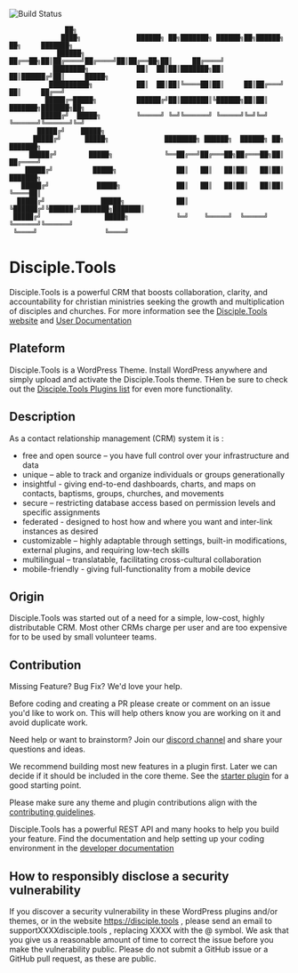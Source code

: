 ![Build Status](https://github.com/DiscipleTools/disciple-tools-theme/actions/workflows/ci.yml/badge.svg?branch=master)

```
              ██╗
             ████╗              ██████╗ ██╗███████╗ ██████╗██╗██████╗ ██╗     ███████╗
            ██████╗             ██╔══██╗██║██╔════╝██╔════╝██║██╔══██╗██║     ██╔════╝
           ████████╗            ██║  ██║██║███████╗██║     ██║██████╔╝██║     █████╗
          ██████████╗           ██║  ██║██║╚════██║██║     ██║██╔═══╝ ██║     ██╔══╝
         █████╔═█████╗          ██████╔╝██║███████║╚██████╗██║██║     ███████╗███████╗██╗
        █████╔╝  █████╗         ╚═════╝ ╚═╝╚══════╝ ╚═════╝╚═╝╚═╝     ╚══════╝╚══════╝╚═╝
       █████╔╝    █████╗
      █████╔╝      █████╗              ████████╗ ██████╗  ██████╗ ██╗     ███████╗
     █████╔╝        █████╗             ╚══██╔══╝██╔═══██╗██╔═══██╗██║     ██╔════╝
    █████╔╝          █████╗               ██║   ██║   ██║██║   ██║██║     ███████╗
   █████╔╝            █████╗              ██║   ██║   ██║██║   ██║██║     ╚════██║
  █████╔╝              █████╗             ██║   ╚██████╔╝╚██████╔╝███████╗███████║
 █████╔╝                █████╗            ╚═╝    ╚═════╝  ╚═════╝ ╚══════╝╚══════╝
 ╚════╝                 ╚════╝
```
# Disciple.Tools

Disciple.Tools is a powerful CRM that boosts collaboration, clarity, and accountability for christian ministries seeking the growth and multiplication of disciples and churches.
For more information see the [Disciple.Tools website](https://disciple.tools) and [User Documentation](https://disciple.tools/docs)

## Plateform

Disciple.Tools is a WordPress Theme. Install WordPress anywhere and simply upload and activate the Disciple.Tools theme.
THen be sure to check out the [Disciple.Tools Plugins list](https://disciple.tools/plugins) for even more functionality.

## Description

As a contact relationship management (CRM) system it is :

- free and open source – you have full control over your infrastructure and data
- unique – able to track and organize individuals or groups generationally
- insightful - giving end-to-end dashboards, charts, and maps on contacts, baptisms, groups, churches, and movements
- secure – restricting database access based on permission levels and specific assignments
- federated - designed to host how and where you want and inter-link instances as desired
- customizable – highly adaptable through settings, built-in modifications, external plugins, and  requiring low-tech skills
- multilingual  – translatable, facilitating cross-cultural collaboration
- mobile-friendly - giving full-functionality from a mobile device

## Origin

Disciple.Tools was started out of a need for a simple, low-cost, highly distributable CRM. Most other CRMs charge per user and are too expensive for to be used by small volunteer teams.


## Contribution

Missing Feature? Bug Fix? We'd love your help.

Before coding and creating a PR please create or comment on an issue you'd like to work on. This will help others know you are working on it and avoid duplicate work.

Need help or want to brainstorm? Join our [discord channel](https://discord.gg/kp5pYmrhSd) and share your questions and ideas.

We recommend building most new features in a plugin first. Later we can decide if it should be included in the core theme.
See the [starter plugin](https://github.com/DiscipleTools/disciple-tools-plugin-starter-template) for a good starting point.

Please make sure any theme and plugin contributions align with the [contributing guidelines](https://github.com/DiscipleTools/disciple-tools-theme/wiki/Contribution-guidelines).

Disciple.Tools has a powerful REST API and many hooks to help you build your feature.
Find the documentation and help setting up your coding environment in the [developer documentation](https://developers.disciple.tools/)

## How to responsibly disclose a security vulnerability

If you discover a security vulnerability in these WordPress plugins and/or themes, or in the website https://disciple.tools , please send an email to supportXXXXdisciple.tools , replacing XXXX with the @ symbol. We ask that you give us a reasonable amount of time to correct the issue before you make the vulnerability public. Please do not submit a GitHub issue or a GitHub pull request, as these are public.

